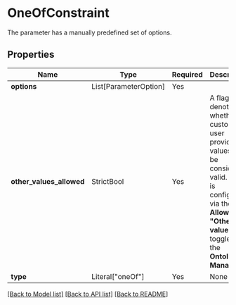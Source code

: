 # OneOfConstraint

The parameter has a manually predefined set of options.


## Properties
| Name | Type | Required | Description |
| ------------ | ------------- | ------------- | ------------- |
**options** | List[ParameterOption] | Yes |  |
**other_values_allowed** | StrictBool | Yes | A flag denoting whether custom, user provided values will be considered valid. This is configured via the **Allowed "Other" value** toggle in the **Ontology Manager**. |
**type** | Literal["oneOf"] | Yes | None |


[[Back to Model list]](../../../README.md#models-v2-link) [[Back to API list]](../../README.md#documentation-for-api-endpoints) [[Back to README]](../../README.md)
